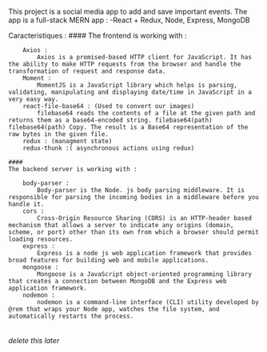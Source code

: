 This project is a social media app to add and save important events.
The app is a full-stack MERN app :
    -React + Redux, Node, Express, MongoDB

Caracteristiques : 
    ####
    The frontend is working with : 

        Axios : 
            Axios is a promised-based HTTP client for JavaScript. It has the ability to make HTTP requests from the browser and handle the transformation of request and response data.
        Moment : 
            MomentJS is a JavaScript library which helps is parsing, validating, manipulating and displaying date/time in JavaScript in a very easy way. 
        react-file-base64 : (Used to convert our images)
            filebase64 reads the contents of a file at the given path and returns them as a base64-encoded string. filebase64(path) filebase64(path) Copy. The result is a Base64 representation of the raw bytes in the given file.
        redux : (managment state)  
        redux-thunk :( asynchronous actions using redux)

    ####
    The backend server is working with : 

        body-parser : 
            Body-parser is the Node. js body parsing middleware. It is responsible for parsing the incoming bodies in a middleware before you handle it.
        cors : 
            Cross-Origin Resource Sharing (CORS) is an HTTP-header based mechanism that allows a server to indicate any origins (domain, scheme, or port) other than its own from which a browser should permit loading resources.
        express : 
            Express is a node js web application framework that provides broad features for building web and mobile applications. 
        mongoose : 
            Mongoose is a JavaScript object-oriented programming library that creates a connection between MongoDB and the Express web application framework.
        nodemon :
            nodemon is a command-line interface (CLI) utility developed by @rem that wraps your Node app, watches the file system, and automatically restarts the process.



######
######
######
        
######
######
###### delete this later 
